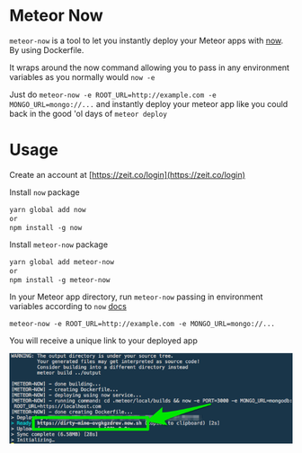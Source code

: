 # Meteor Now

`meteor-now` is a tool to let you instantly deploy your Meteor apps with [now](http://zeit.co/now). By using Dockerfile.

It wraps around the now command allowing you to pass in any environment variables as you normally would `now -e`

Just do `meteor-now -e ROOT_URL=http://example.com -e MONGO_URL=mongo://...` and instantly deploy your meteor app like you could back in the good 'ol days of `meteor deploy`

# Usage
Create an account at [https://zeit.co/login](https://zeit.co/login)

Install `now` package
```
yarn global add now
or
npm install -g now
```

Install `meteor-now` package
```
yarn global add meteor-now
or
npm install -g meteor-now
```

In your Meteor app directory, run `meteor-now` passing in environment variables according to `now` [docs](https://zeit.co/blog/environment-variables-secrets)
```
meteor-now -e ROOT_URL=http://example.com -e MONGO_URL=mongo://...
```

You will receive a unique link to your deployed app

![unique-link](assets/unique-link.png "Unique Link Terminal Image")
